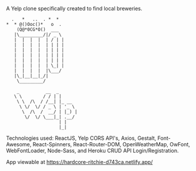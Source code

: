 A Yelp clone specifically created to find local breweries. 

      .   *   ..  . *  *
    *  * @()Ooc()*   o  .
        (Q@*0CG*O()  ___
       |\_________/|/ _ \
       |  |  |  |  | / | |
       |  |  |  |  | | | |
       |  |  |  |  | | | |
       |  |  |  |  | | | |
       |  |  |  |  | | | |
       |  |  |  |  | \_| |
       |  |  |  |  |\___/
       |\_|__|__|_/|
        \_________/
        
        _          __  _
       \ \        / / | |
        \ \  /\  / /__| |_ __
         \ \/  \/ / _ \ | '_ \
          \  /\  /  __/ | |_) |
           \/  \/ \___|_| .__/
                        | |
                        |_|
        
        
Technologies used: ReactJS, Yelp CORS API's, Axios, Gestalt, Font-Awesome, React-Spinners, React-Router-DOM, OpenWeatherMap, OwFont, WebFontLoader, Node-Sass, and Heroku CRUD API Login/Registration.
        
App viewable at https://hardcore-ritchie-d743ca.netlify.app/
